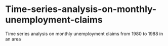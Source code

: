 # Time-series-analysis-on-monthly-unemployment-claims
Time series analysis on monthly unemployment claims from 1980 to 1988 in an area
